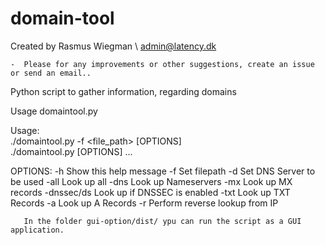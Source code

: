 # domain-tool

Created by Rasmus Wiegman \ admin@latency.dk
      
    -  Please for any improvements or other suggestions, create an issue or send an email..


Python script to gather information, regarding domains

Usage domaintool.py

 Usage: <br>./domaintool.py -f <file_path> [OPTIONS]
<br>
        ./domaintool.py [OPTIONS] <domain1> <domain2> ...

OPTIONS:
  -h            Show this help message
  -f            Set filepath
  -d            Set DNS Server to be used
  -all          Look up all
  -dns          Look up Nameservers
  -mx           Look up MX records
  -dnssec/ds    Look up if DNSSEC is enabled
  -txt          Look up TXT Records
  -a            Look up A Records
  -r            Perform reverse lookup from IP


       In the folder gui-option/dist/ ypu can run the script as a GUI application.
